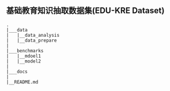 ## 基础教育知识抽取数据集(EDU-KRE Dataset)


```
.
|___data
|   |__data_analysis
|   |__data_prepare
|
|___benchmarks
|   |__mdoel1
|   |__model2
|
|___docs
|
|__README.md
```
